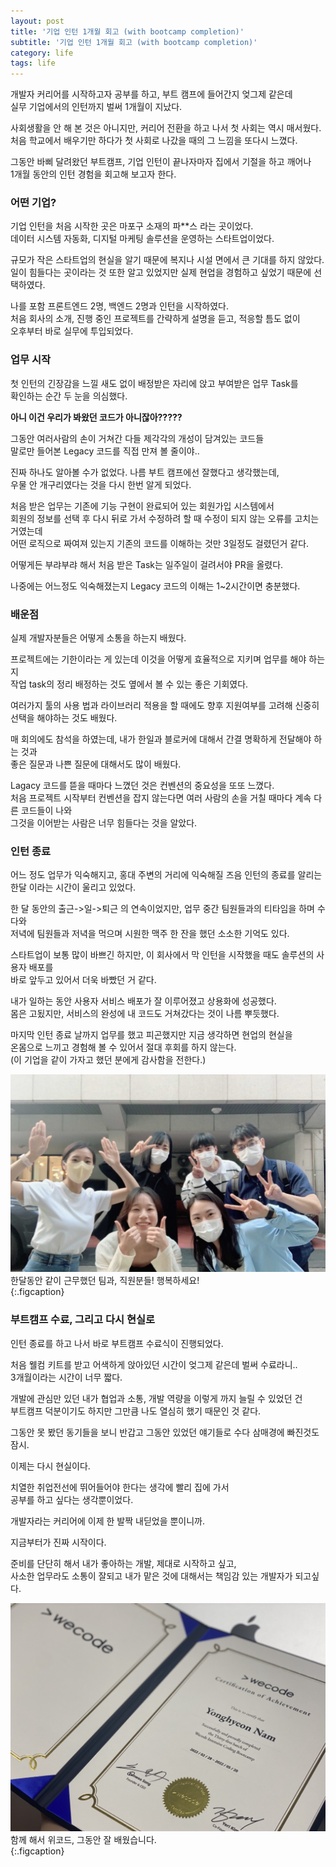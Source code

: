 ```yaml
---
layout: post
title: '기업 인턴 1개월 회고 (with bootcamp completion)'
subtitle: '기업 인턴 1개월 회고 (with bootcamp completion)'
category: life
tags: life
---
```


<!-- more -->

개발자 커리어를 시작하고자 공부를 하고, 부트 캠프에 들어간지 엊그제 같은데  
실무 기업에서의 인턴까지 벌써 1개월이 지났다.  

사회생활을 안 해 본 것은 아니지만, 커리어 전환을 하고 나서 첫 사회는 역시 매서웠다.  
처음 학교에서 배우기만 하다가 첫 사회로 나갔을 때의 그 느낌을 또다시 느꼈다.  

그동안 바삐 달려왔던 부트캠프, 기업 인턴이 끝나자마자 집에서 기절을 하고 깨어나  
1개월 동안의 인턴 경험을 회고해 보고자 한다.

### 어떤 기업?  
기업 인턴을 처음 시작한 곳은 마포구 소재의 파**스 라는 곳이었다.  
데이터 시스템 자동화, 디지털 마케팅 솔루션을 운영하는 스타트업이었다.  

규모가 작은 스타트업의 현실을 알기 때문에 복지나 시설 면에서 큰 기대를 하지 않았다.  
일이 힘들다는 곳이라는 것 또한 알고 있었지만 실제 현업을 경험하고 싶었기 때문에 선택하였다.  

나를 포함 프론트엔드 2명, 백엔드 2명과 인턴을 시작하였다.  
처음 회사의 소개, 진행 중인 프로젝트를 간략하게 설명을 듣고, 적응할 틈도 없이  
오후부터 바로 실무에 투입되었다.  


### 업무 시작  
첫 인턴의 긴장감을 느낄 새도 없이 배정받은 자리에 앉고 부여받은 업무 Task를  
확인하는 순간 두 눈을 의심했다.  

__아니 이건 우리가 봐왔던 코드가 아니잖아?????__  

그동안 여러사람의 손이 거쳐간 다들 제각각의 개성이 담겨있는 코드들  
말로만 들어본 Legacy 코드를 직접 만져 볼 줄이야..  

진짜 하나도 알아볼 수가 없었다. 나름 부트 캠프에선 잘했다고 생각했는데,  
우물 안 개구리였다는 것을 다시 한번 알게 되었다.  

처음 받은 업무는 기존에 기능 구현이 완료되어 있는 회원가입 시스템에서  
회원의 정보를 선택 후 다시 뒤로 가서 수정하려 할 때 수정이 되지 않는 오류를 고치는 거였는데  
어떤 로직으로 짜여져 있는지 기존의 코드를 이해하는 것만 3일정도 걸렸던거 같다.  

어떻게든 부랴부랴 해서 처음 받은 Task는 일주일이 걸려서야 PR을 올렸다.  

나중에는 어느정도 익숙해졌는지 Legacy 코드의 이해는 1~2시간이면 충분했다.  

### 배운점  

실제 개발자분들은 어떻게 소통을 하는지 배웠다.  

프로젝트에는 기한이라는 게 있는데 이것을 어떻게 효율적으로 지키며 업무를 해야 하는지  
작업 task의 정리 배정하는 것도 옆에서 볼 수 있는 좋은 기회였다.  

여러가지 툴의 사용 법과 라이브러리 적용을 할 때에도 향후 지원여부를 고려해 신중히  
선택을 해야하는 것도 배웠다.

매 회의에도 참석을 하였는데, 내가 한일과 블로커에 대해서 간결 명확하게 전달해야 하는 것과  
좋은 질문과 나쁜 질문에 대해서도 많이 배웠다.  

Lagacy 코드를 뜯을 때마다 느꼈던 것은 컨벤션의 중요성을 또또 느꼈다.  
처음 프로젝트 시작부터 컨벤션을 잡지 않는다면 여러 사람의 손을 거칠 때마다 계속 다른 코드들이 나와  
그것을 이어받는 사람은 너무 힘들다는 것을 알았다.  

### 인턴 종료   
어느 정도 업무가 익숙해지고, 홍대 주변의 거리에 익숙해질 즈음 인턴의 종료를 알리는  
한달 이라는 시간이 울리고 있었다.  

한 달 동안의 출근->일->퇴근 의 연속이었지만, 업무 중간 팀원들과의 티타임을 하며 수다와  
저녁에 팀원들과 저녁을 먹으며 시원한 맥주 한 잔을 했던 소소한 기억도 있다.

스타트업이 보통 많이 바쁘긴 하지만, 이 회사에서 막 인턴을 시작했을 때도 솔루션의 사용자 배포를  
바로 앞두고 있어서 더욱 바빴던 거 같다.  

내가 일하는 동안 사용자 서비스 배포가 잘 이루어졌고 상용화에 성공했다.  
몸은 고됬지만, 서비스의 완성에 내 코드도 거쳐갔다는 것이 나름 뿌듯했다.  

마지막 인턴 종료 날까지 업무를 했고 피곤했지만 지금 생각하면 현업의 현실을  
온몸으로 느끼고 경험해 볼 수 있어서 절대 후회를 하지 않는다.  
(이 기업을 같이 가자고 했던 분에게 감사함을 전한다.)  

![mix](/assets/img/life/2022-05-22-life/mix.png)  
한달동안 같이 근무했던 팀과, 직원분들! 행복하세요!  
{:.figcaption}  

### 부트캠프 수료, 그리고 다시 현실로  
인턴 종료를 하고 나서 바로 부트캠프 수료식이 진행되었다.  

처음 웰컴 키트를 받고 어색하게 앉아있던 시간이 엊그제 같은데 벌써 수료라니..  
3개월이라는 시간이 너무 짧다.  

개발에 관심만 있던 내가 협업과 소통, 개발 역량을 이렇게 까지 늘릴 수 있었던 건  
부트캠프 덕분이기도 하지만 그만큼 나도 열심히 했기 때문인 것 같다.  

그동안 못 봤던 동기들을 보니 반갑고 그동안 있었던 얘기들로 수다 삼매경에 빠진것도 잠시.  

이제는 다시 현실이다.  

치열한 취업전선에 뛰어들어야 한다는 생각에 빨리 집에 가서  
공부를 하고 싶다는 생각뿐이었다.  

개발자라는 커리어에 이제 한 발짝 내딛었을 뿐이니까.  

지금부터가 진짜 시작이다.  

준비를 단단히 해서 내가 좋아하는 개발, 제대로 시작하고 싶고,  
사소한 업무라도 소통이 잘되고 내가 맡은 것에 대해서는 책임감 있는 개발자가 되고싶다.  

![Completion](/assets/img/life/2022-05-22-life/tnfy.jpg)  
함께 해서 위코드, 그동안 잘 배웠습니다.  
{:.figcaption} 


